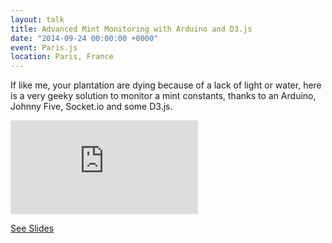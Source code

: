 ```yaml
---
layout: talk
title: Advanced Mint Monitoring with Arduino and D3.js
date: "2014-09-24 00:00:00 +0000"
event: Paris.js
location: Paris, France
---
```


If like me, your plantation are dying because of a lack of light or water, here is a very geeky solution to monitor a
mint constants, thanks to an Arduino, Johnny Five, Socket.io and some D3.js.

<div class='embed-container'>
	<iframe src='http://www.youtube.com/embed/Tx4N3NyUq_E' frameborder='0' allowfullscreen></iframe>
</div>

[See Slides](/slides/2014-09-24-advanced-mint-monitoring/2014-09-24-advanced-mint-monitoring.html#slide1)
